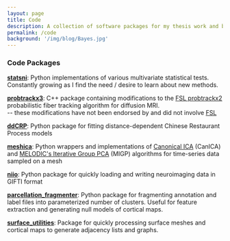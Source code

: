 ```yaml
---
layout: page
title: Code
description: A collection of software packages for my thesis work and beyond
permalink: /code
background: '/img/blog/Bayes.jpg'
---
```


### Code Packages
  [**statsni**](https://github.com/kristianeschenburg/statsni):  Python implementations of various multivariate statistical tests.  Constantly growing as I find the need / desire to learn about new methods.
  
  [**probtrackx3**](https://github.com/kristianeschenburg/ptx3): C++ package containing modifications to the [FSL probtrackx2](https://fsl.fmrib.ox.ac.uk/fsl/fslwiki/FDT/UserGuide#PROBTRACKX_-_probabilistic_tracking_with_crossing_fibres) probabilistic fiber tracking algorithm for diffusion MRI.  
      -- these modifications have not been endorsed by and did not involve [FSL](https://fsl.fmrib.ox.ac.uk/fsl/fslwiki)
    
  [**ddCRP**](https://kristianeschenburg.github.io/ddCRP/): Python package for fitting distance-dependent Chinese Restaurant Process models

[**meshica**](https://github.com/kristianeschenburg/meshica):  Python wrappers and implementations of [Canonical ICA](https://arxiv.org/abs/0911.4650) (CanICA) and [MELODIC's Iterative Group PCA](https://www.ncbi.nlm.nih.gov/pmc/articles/PMC4289914/) (MIGP) algorithms for time-series data sampled on a mesh

[**niio**](https://kristianeschenburg.github.io/niio/):  Python package for quickly loading and writing neuroimaging data in GIFTI format

[**parcellation_fragmenter**](https://kristianeschenburg.github.io/parcellation_fragmenter/):  Python package for fragmenting annotation and label files into parameterized number of clusters.  Useful for feature extraction and generating null models of cortical maps.

[**surface_utilities**](https://github.com/kristianeschenburg/surface_utilities): Package for quickly processing surface meshes and cortical maps to generate adjacency lists and graphs.

  [jekyll-organization]: https://github.com/jekyll
